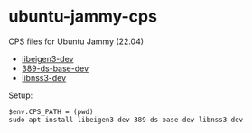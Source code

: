 # ubuntu-jammy-cps
CPS files for Ubuntu Jammy (22.04)

- [libeigen3-dev](https://packages.ubuntu.com/jammy/libeigen3-dev)
- [389-ds-base-dev](https://packages.ubuntu.com/jammy/libdevel/389-ds-base-dev)
- [libnss3-dev](https://packages.ubuntu.com/jammy/libnss3-dev)

Setup:
```nushell
$env.CPS_PATH = (pwd)
sudo apt install libeigen3-dev 389-ds-base-dev libnss3-dev
```
